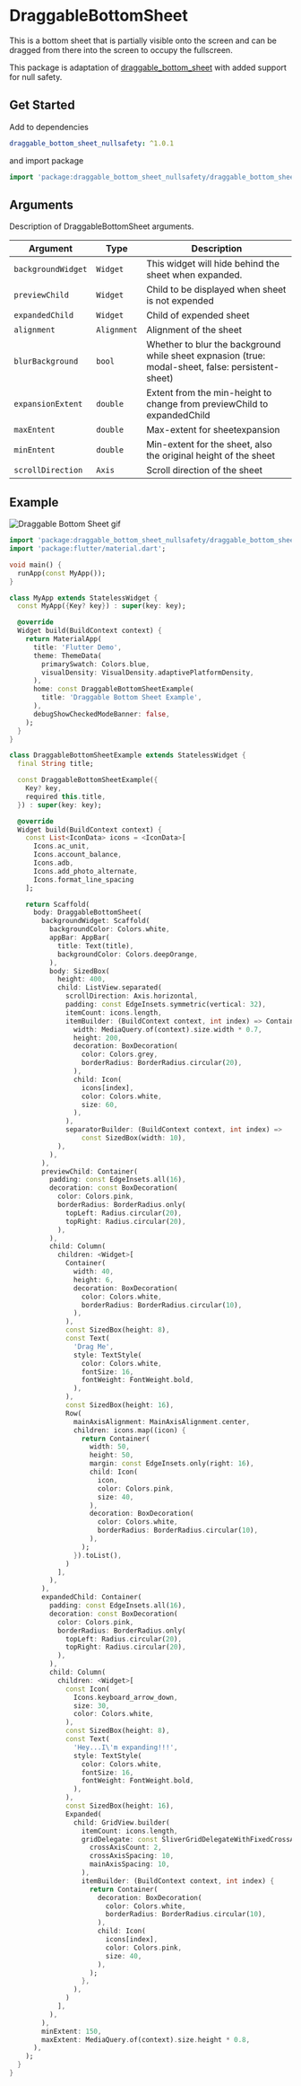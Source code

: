 # DraggableBottomSheet

This is a bottom sheet that is partially visible onto the screen and can be dragged from there into the screen to occupy the fullscreen.

This package is adaptation of [draggable_bottom_sheet](https://pub.dev/packages/draggable_bottom_sheet) with added support for null safety.

## Get Started

Add to dependencies

```yaml
draggable_bottom_sheet_nullsafety: ^1.0.1
```

and import package

```dart
import 'package:draggable_bottom_sheet_nullsafety/draggable_bottom_sheet_nullsafety.dart';
```

## Arguments

Description of DraggableBottomSheet arguments.

| Argument           | Type        | Description                                                                                       |
| ------------------ | ----------- | ------------------------------------------------------------------------------------------------- |
| `backgroundWidget` | `Widget`    | This widget will hide behind the sheet when expanded.                                             |
| `previewChild`     | `Widget`    | Child to be displayed when sheet is not expended                                                  |
| `expandedChild`    | `Widget`    | Child of expended sheet                                                                           |
| `alignment`        | `Alignment` | Alignment of the sheet                                                                            |
| `blurBackground`   | `bool`      | Whether to blur the background while sheet expnasion (true: modal-sheet, false: persistent-sheet) |
| `expansionExtent`  | `double`    | Extent from the min-height to change from previewChild to expandedChild                           |
| `maxEntent`        | `double`    | Max-extent for sheetexpansion                                                                     |
| `minEntent`        | `double`    | Min-extent for the sheet, also the original height of the sheet                                   |
| `scrollDirection`  | `Axis`      | Scroll direction of the sheet                                                                     |

## Example

![Draggable Bottom Sheet gif](misc/ezgif.com-gif-maker.gif)

```dart
import 'package:draggable_bottom_sheet_nullsafety/draggable_bottom_sheet_nullsafety.dart';
import 'package:flutter/material.dart';

void main() {
  runApp(const MyApp());
}

class MyApp extends StatelessWidget {
  const MyApp({Key? key}) : super(key: key);

  @override
  Widget build(BuildContext context) {
    return MaterialApp(
      title: 'Flutter Demo',
      theme: ThemeData(
        primarySwatch: Colors.blue,
        visualDensity: VisualDensity.adaptivePlatformDensity,
      ),
      home: const DraggableBottomSheetExample(
        title: 'Draggable Bottom Sheet Example',
      ),
      debugShowCheckedModeBanner: false,
    );
  }
}

class DraggableBottomSheetExample extends StatelessWidget {
  final String title;

  const DraggableBottomSheetExample({
    Key? key,
    required this.title,
  }) : super(key: key);

  @override
  Widget build(BuildContext context) {
    const List<IconData> icons = <IconData>[
      Icons.ac_unit,
      Icons.account_balance,
      Icons.adb,
      Icons.add_photo_alternate,
      Icons.format_line_spacing
    ];

    return Scaffold(
      body: DraggableBottomSheet(
        backgroundWidget: Scaffold(
          backgroundColor: Colors.white,
          appBar: AppBar(
            title: Text(title),
            backgroundColor: Colors.deepOrange,
          ),
          body: SizedBox(
            height: 400,
            child: ListView.separated(
              scrollDirection: Axis.horizontal,
              padding: const EdgeInsets.symmetric(vertical: 32),
              itemCount: icons.length,
              itemBuilder: (BuildContext context, int index) => Container(
                width: MediaQuery.of(context).size.width * 0.7,
                height: 200,
                decoration: BoxDecoration(
                  color: Colors.grey,
                  borderRadius: BorderRadius.circular(20),
                ),
                child: Icon(
                  icons[index],
                  color: Colors.white,
                  size: 60,
                ),
              ),
              separatorBuilder: (BuildContext context, int index) =>
                  const SizedBox(width: 10),
            ),
          ),
        ),
        previewChild: Container(
          padding: const EdgeInsets.all(16),
          decoration: const BoxDecoration(
            color: Colors.pink,
            borderRadius: BorderRadius.only(
              topLeft: Radius.circular(20),
              topRight: Radius.circular(20),
            ),
          ),
          child: Column(
            children: <Widget>[
              Container(
                width: 40,
                height: 6,
                decoration: BoxDecoration(
                  color: Colors.white,
                  borderRadius: BorderRadius.circular(10),
                ),
              ),
              const SizedBox(height: 8),
              const Text(
                'Drag Me',
                style: TextStyle(
                  color: Colors.white,
                  fontSize: 16,
                  fontWeight: FontWeight.bold,
                ),
              ),
              const SizedBox(height: 16),
              Row(
                mainAxisAlignment: MainAxisAlignment.center,
                children: icons.map((icon) {
                  return Container(
                    width: 50,
                    height: 50,
                    margin: const EdgeInsets.only(right: 16),
                    child: Icon(
                      icon,
                      color: Colors.pink,
                      size: 40,
                    ),
                    decoration: BoxDecoration(
                      color: Colors.white,
                      borderRadius: BorderRadius.circular(10),
                    ),
                  );
                }).toList(),
              )
            ],
          ),
        ),
        expandedChild: Container(
          padding: const EdgeInsets.all(16),
          decoration: const BoxDecoration(
            color: Colors.pink,
            borderRadius: BorderRadius.only(
              topLeft: Radius.circular(20),
              topRight: Radius.circular(20),
            ),
          ),
          child: Column(
            children: <Widget>[
              const Icon(
                Icons.keyboard_arrow_down,
                size: 30,
                color: Colors.white,
              ),
              const SizedBox(height: 8),
              const Text(
                'Hey...I\'m expanding!!!',
                style: TextStyle(
                  color: Colors.white,
                  fontSize: 16,
                  fontWeight: FontWeight.bold,
                ),
              ),
              const SizedBox(height: 16),
              Expanded(
                child: GridView.builder(
                  itemCount: icons.length,
                  gridDelegate: const SliverGridDelegateWithFixedCrossAxisCount(
                    crossAxisCount: 2,
                    crossAxisSpacing: 10,
                    mainAxisSpacing: 10,
                  ),
                  itemBuilder: (BuildContext context, int index) {
                    return Container(
                      decoration: BoxDecoration(
                        color: Colors.white,
                        borderRadius: BorderRadius.circular(10),
                      ),
                      child: Icon(
                        icons[index],
                        color: Colors.pink,
                        size: 40,
                      ),
                    );
                  },
                ),
              )
            ],
          ),
        ),
        minExtent: 150,
        maxExtent: MediaQuery.of(context).size.height * 0.8,
      ),
    );
  }
}
```
